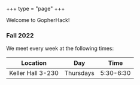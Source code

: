 +++
type = "page"
+++

Welcome to GopherHack!

### Fall 2022

We meet every week at the following times:

|Location|Day|Time|
|---|---|---|
|Keller Hall 3-230|Thursdays|5:30-6:30|
